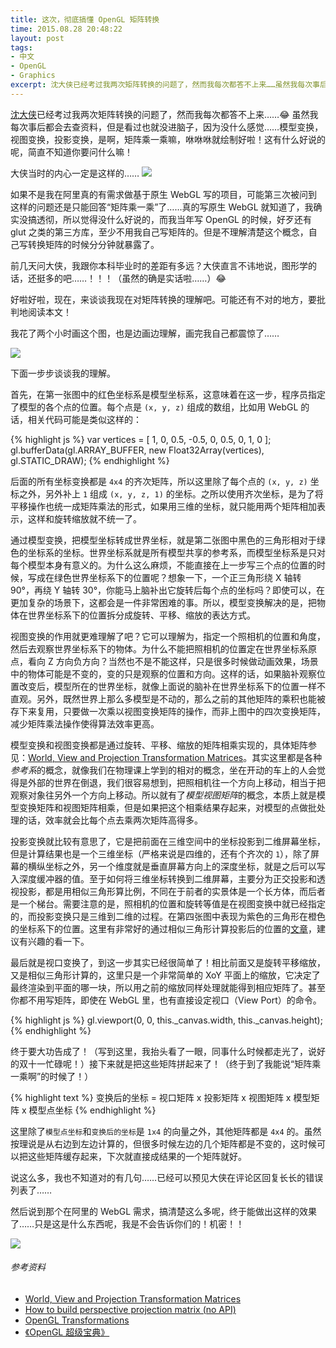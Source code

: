 ```yaml
---
title: 这次，彻底搞懂 OpenGL 矩阵转换
time: 2015.08.28 20:48:22
layout: post
tags:
- 中文
- OpenGL
- Graphics
excerpt: 沈大侠已经考过我两次矩阵转换的问题了，然而我每次都答不上来……虽然我每次事后都会去查资料，但是看过也就没进脑子，因为没什么感觉……模型变换，视图变换，投影变换，是啊，矩阵乘一乘嘛，咻咻咻就绘制好啦！这有什么好说的呢，简直不知道你要问什么嘛！如果不是我在阿里真的有需求做基于原生 WebGL 写的项目，可能第三次被问到这样的问题还是只能回答“矩阵乘一乘”了……真的写原生 WebGL 就知道了，我确实没搞透彻，所以觉得没什么好说的，而我当年写 OpenGL 的时候，好歹还有 glut 之类的第三方库，至少不用我自己写矩阵的。但是不理解清楚这个概念，自己写转换矩阵的时候分分钟就暴露了。
---
```


<a href="https://github.com/pissang" target="_blank">沈大侠</a>已经考过我两次矩阵转换的问题了，然而我每次都答不上来……:joy: 虽然我每次事后都会去查资料，但是看过也就没进脑子，因为没什么感觉……模型变换，视图变换，投影变换，是啊，矩阵乘一乘嘛，咻咻咻就绘制好啦！这有什么好说的呢，简直不知道你要问什么嘛！

大侠当时的内心一定是这样的…… <img src="{{ site.url }}/img/loading.gif" data-src="{{ site.url }}/img/post/2015-08-28-opengl-matrix-transformations-01.jpg" />

如果不是我在阿里真的有需求做基于原生 WebGL 写的项目，可能第三次被问到这样的问题还是只能回答“矩阵乘一乘”了……真的写原生 WebGL 就知道了，我确实没搞透彻，所以觉得没什么好说的，而我当年写 OpenGL 的时候，好歹还有 glut 之类的第三方库，至少不用我自己写矩阵的。但是不理解清楚这个概念，自己写转换矩阵的时候分分钟就暴露了。

前几天问大侠，我跟你本科毕业时的差距有多远？大侠直言不讳地说，图形学的话，还挺多的吧……！！！（虽然的确是实话啦……）:joy:

好啦好啦，现在，来谈谈我现在对矩阵转换的理解吧。可能还有不对的地方，要批判地阅读本文！

我花了两个小时画这个图，也是边画边理解，画完我自己都震惊了……

<img class="single-img" src="{{ site.url }}/img/loading.gif" data-src="{{ site.url }}/img/post/2015-08-28-opengl-matrix-transformations-02.png" />

下面一步步谈谈我的理解。

首先，在第一张图中的红色坐标系是模型坐标系，这意味着在这一步，程序员指定了模型的各个点的位置。每个点是 `(x, y, z)` 组成的数组，比如用 WebGL 的话，相关代码可能是类似这样的：

{% highlight js %}
var vertices = [
    1, 0, 0.5,
    -0.5, 0, 0.5,
    0, 1, 0
];
gl.bufferData(gl.ARRAY_BUFFER, new Float32Array(vertices), gl.STATIC_DRAW);
{% endhighlight %}

后面的所有坐标变换都是 `4x4` 的齐次矩阵，所以这里除了每个点的 `(x, y, z)` 坐标之外，另外补上 `1` 组成 `(x, y, z, 1)` 的坐标。之所以使用齐次坐标，是为了将平移操作也统一成矩阵乘法的形式，如果用三维的坐标，就只能用两个矩阵相加表示，这样和旋转缩放就不统一了。

通过模型变换，把模型坐标转成世界坐标，就是第二张图中黑色的三角形相对于绿色的坐标系的坐标。世界坐标系就是所有模型共享的参考系，而模型坐标系是只对每个模型本身有意义的。为什么这么麻烦，不能直接在上一步写三个点的位置的时候，写成在绿色世界坐标系下的位置呢？想象一下，一个正三角形绕 X 轴转 90°，再绕 Y 轴转 30°，你能马上脑补出它旋转后每个点的坐标吗？即使可以，在更加复杂的场景下，这都会是一件非常困难的事。所以，模型变换解决的是，把物体在世界坐标系下的位置拆分成旋转、平移、缩放的表达方式。

视图变换的作用就更难理解了吧？它可以理解为，指定一个照相机的位置和角度，然后去观察世界坐标系下的物体。为什么不能把照相机的位置定在世界坐标系原点，看向 Z 方向负方向？当然也不是不能这样，只是很多时候做动画效果，场景中的物体可能是不变的，变的只是观察的位置和方向。这样的话，如果脑补观察位置改变后，模型所在的世界坐标，就像上面说的脑补在世界坐标系下的位置一样不直观。另外，既然世界上那么多模型是不动的，那么之前的其他矩阵的乘积也能被存下来复用，只要做一次乘以视图变换矩阵的操作，而非上图中的四次变换矩阵，减少矩阵乘法操作使得算法效率更高。

模型变换和视图变换都是通过旋转、平移、缩放的矩阵相乘实现的，具体矩阵参见：<a href="http://www.codinglabs.net/article_world_view_projection_matrix.aspx" target="">World, View and Projection Transformation Matrices</a>。其实这里都是各种*参考系*的概念，就像我们在物理课上学到的相对的概念，坐在开动的车上的人会觉得是外部的世界在倒退，我们很容易想到，把照相机往一个方向上移动，相当于把观察对象往另外一个方向上移动。所以就有了*模型视图矩阵*的概念，本质上就是模型变换矩阵和视图矩阵相乘，但是如果把这个相乘结果存起来，对模型的点做批处理的话，效率就会比每个点去乘两次矩阵高得多。

投影变换就比较有意思了，它是把前面在三维空间中的坐标投影到二维屏幕坐标，但是计算结果也是一个三维坐标（严格来说是四维的，还有个齐次的 `1`），除了屏幕的横纵坐标之外，另一个维度就是垂直屏幕方向上的深度坐标，就是之后可以写入深度缓冲器的值。至于如何将三维坐标转换到二维屏幕，主要分为正交投影和透视投影，都是用相似三角形算比例，不同在于前者的实景体是一个长方体，而后者是一个梯台。需要注意的是，照相机的位置和旋转等值是在视图变换中就已经指定的，而投影变换只是三维到二维的过程。在第四张图中表现为紫色的三角形在橙色的坐标系下的位置。这里有非常好的通过相似三角形计算投影后的位置的<a href="http://www.songho.ca/opengl/gl_projectionmatrix.html" target="_blank">文章</a>，建议有兴趣的看一下。

最后就是视口变换了，到这一步其实已经很简单了！相比前面又是旋转平移缩放，又是相似三角形计算的，这里只是一个非常简单的 XoY 平面上的缩放，它决定了最终渲染到平面的哪一块，所以用之前的缩放同样处理就能得到相应矩阵了。甚至你都不用写矩阵，即使在 WebGL 里，也有直接设定视口（View Port）的命令。

{% highlight js %}
gl.viewport(0, 0, this._canvas.width, this._canvas.height);
{% endhighlight %}

终于要大功告成了！（写到这里，我抬头看了一眼，同事什么时候都走光了，说好的双十一忙碌呢！）接下来就是把这些矩阵拼起来了！（终于到了我能说“矩阵乘一乘啊”的时候了！）

{% highlight text %}
变换后的坐标 = 视口矩阵 x 投影矩阵 x 视图矩阵 x 模型矩阵 x 模型点坐标
{% endhighlight %}

这里除了`模型点坐标`和`变换后的坐标`是 `1x4` 的向量之外，其他矩阵都是 `4x4` 的。虽然按理说是从右边到左边计算的，但很多时候左边的几个矩阵都是不变的，这时候可以把这些矩阵缓存起来，下次就直接成结果的一个矩阵就好。

说这么多，我也不知道对的有几句……已经可以预见大侠在评论区回复长长的错误列表了……

然后说到那个在阿里的 WebGL 需求，搞清楚这么多呢，终于能做出这样的效果了……只是这是什么东西呢，我是不会告诉你们的！机密！！

<img class="single-img" src="{{ site.url }}/img/loading.gif" data-src="{{ site.url }}/img/post/2015-08-28-opengl-matrix-transformations-03.png" />

###### 参考资料

- <a href="http://www.codinglabs.net/article_world_view_projection_matrix.aspx" target="_blank">World, View and Projection Transformation Matrices</a>
- <a href="http://stackoverflow.com/questions/18404890/how-to-build-perspective-projection-matrix-no-api/18406650#18406650" target="_blank">How to build perspective projection matrix (no API)</a>
- <a href="https://open.gl/transformations" target="_blank">OpenGL Transformations</a>
- <a href="http://book.douban.com/subject/5273949/" target="_blank">《OpenGL 超级宝典》</a>

